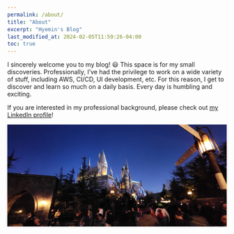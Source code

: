 ```yaml
---
permalink: /about/
title: "About"
excerpt: "Hyemin's Blog"
last_modified_at: 2024-02-05T11:59:26-04:00
toc: true
---
```


I sincerely welcome you to my blog! :smiley: This space is for my small discoveries. Professionally, I’ve had the privilege to work on a wide variety of stuff, including AWS, CI/CD, UI development, etc. For this reason, I get to discover and learn so much on a daily basis. Every day is humbling and exciting.

If you are interested in my professional background, please check out [my LinkedIn profile][linkedin]!

[linkedin]: https://www.linkedin.com/in/hyemink

![hogwarts](/assets/images/hogwarts.JPG)